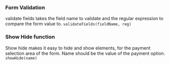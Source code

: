### Form Validation

validate fields takes the field name to validate and the regular expression to compare the form value to.
`validateFields(fieldName, reg)`

### Show Hide function

Show hide makes it easy to hide and show elements, for the payment selection area of the form. Name should be the value of the payment option.
`showHide(name)`
